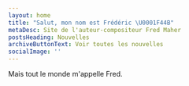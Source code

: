 ```yaml
---
layout: home
title: "Salut, mon nom est Frédéric \U0001F44B"
metaDesc: Site de l'auteur-compositeur Fred Maher
postsHeading: Nouvelles
archiveButtonText: Voir toutes les nouvelles
socialImage: ''
---
```

Mais tout le monde m'appelle Fred.